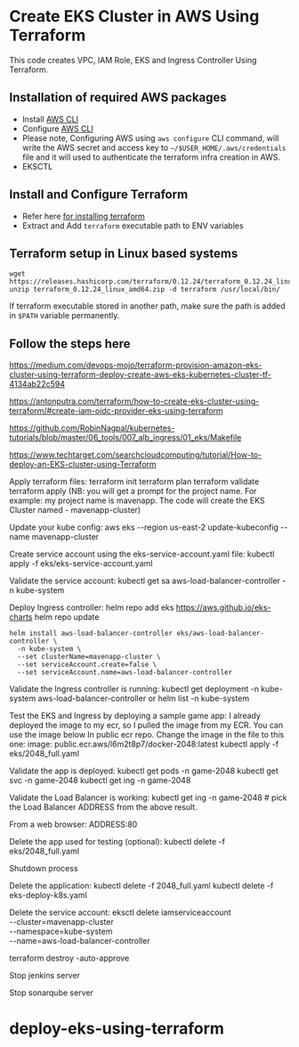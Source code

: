 # Create EKS Cluster in AWS Using Terraform
This code creates VPC, IAM Role, EKS and Ingress Controller Using Terraform.

## Installation of required AWS packages
- Install [AWS CLI](https://docs.aws.amazon.com/cli/latest/userguide/installing.html)
- Configure [AWS CLI](https://docs.aws.amazon.com/cli/latest/reference/configure/)
- Please note, Configuring AWS using `aws configure` CLI command, will write the AWS secret and access key to `~/$USER_HOME/.aws/credentials` file and it will used to authenticate the terraform infra creation in AWS.
- EKSCTL

##  Install and Configure Terraform
- Refer here [for installing terraform](https://www.terraform.io/downloads.html)
- Extract and Add `terraform` executable path to ENV variables

## Terraform setup in Linux based systems
```
wget https://releases.hashicorp.com/terraform/0.12.24/terraform_0.12.24_linux_amd64.zip
unzip terraform_0.12.24_linux_amd64.zip -d terraform /usr/local/bin/
```
If terraform executable stored in another path, make sure the path is added in `$PATH` variable permanently.


## Follow the steps here
https://medium.com/devops-mojo/terraform-provision-amazon-eks-cluster-using-terraform-deploy-create-aws-eks-kubernetes-cluster-tf-4134ab22c594

https://antonputra.com/terraform/how-to-create-eks-cluster-using-terraform/#create-iam-oidc-provider-eks-using-terraform

https://github.com/RobinNagpal/kubernetes-tutorials/blob/master/06_tools/007_alb_ingress/01_eks/Makefile

https://www.techtarget.com/searchcloudcomputing/tutorial/How-to-deploy-an-EKS-cluster-using-Terraform


Apply terraform files:
	terraform init
    terraform plan
    terraform validate
    terraform apply 
(NB: you will get a prompt for the project name. For example: 
my project name is mavenapp. The code will create the EKS
Cluster named - mavenapp-cluster)  
	
Update your kube config:
	aws eks --region us-east-2 update-kubeconfig --name mavenapp-cluster

Create service account using the eks-service-account.yaml file:
	kubectl apply -f eks/eks-service-account.yaml

Validate the service account:
	kubectl get sa aws-load-balancer-controller -n kube-system

Deploy Ingress controller:
	helm repo add eks https://aws.github.io/eks-charts
	helm repo update
	
	helm install aws-load-balancer-controller eks/aws-load-balancer-controller \
	  -n kube-system \
	  --set clusterName=mavenapp-cluster \
	  --set serviceAccount.create=false \
	  --set serviceAccount.name=aws-load-balancer-controller 

Validate the Ingress controller is running: 
	kubectl get deployment -n kube-system aws-load-balancer-controller
	or
	helm list -n kube-system

Test the EKS and Ingress by deploying a sample game app:
I already deployed the image to my ecr, so I pulled the image from my ECR. You can use the image below
In public ecr repo. Change the image in the file to this one:
image: public.ecr.aws/l6m2t8p7/docker-2048:latest
	kubectl apply -f eks/2048_full.yaml

Validate the app is deployed:
	kubectl get pods -n game-2048
	kubectl get svc -n game-2048
	kubectl get ing -n game-2048

Validate the Load Balancer is working:
	kubectl get ing -n game-2048
	# pick the Load Balancer ADDRESS from the above result.
	
From a web browser:
	ADDRESS:80

Delete the app used for testing (optional):
	kubectl delete -f eks/2048_full.yaml



Shutdown process

Delete the application: 
	kubectl delete -f 2048_full.yaml
	kubectl delete -f eks-deploy-k8s.yaml 

Delete the service account:
	eksctl delete iamserviceaccount \
	  --cluster=mavenapp-cluster \
	  --namespace=kube-system \
	  --name=aws-load-balancer-controller

terraform destroy -auto-approve

Stop jenkins server

Stop sonarqube server
# deploy-eks-using-terraform
